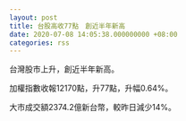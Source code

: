 ```yaml
---
layout: post
title: 台股高收77點　創近半年新高
date: 2020-07-08 14:05:38.000000000 +08:00
categories: rss
---
```


台灣股市上升，創近半年新高。

加權指數收報12170點，升77點，升幅0.64%。

大市成交額2374.2億新台幣，較昨日減少14%。
